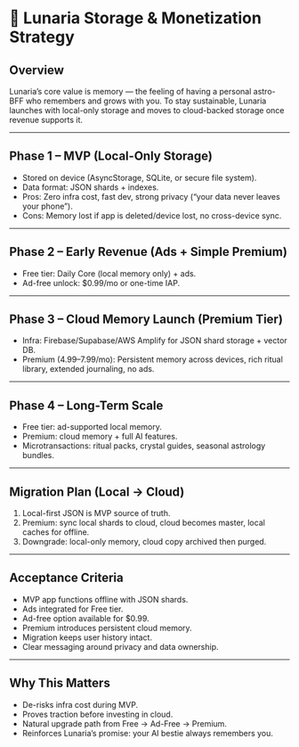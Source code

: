 # 🌙 Lunaria Storage & Monetization Strategy

## Overview
Lunaria’s core value is memory — the feeling of having a personal astro-BFF who remembers and grows with you. To stay sustainable, Lunaria launches with local-only storage and moves to cloud-backed storage once revenue supports it.

---

## Phase 1 – MVP (Local-Only Storage)
- Stored on device (AsyncStorage, SQLite, or secure file system).
- Data format: JSON shards + indexes.
- Pros: Zero infra cost, fast dev, strong privacy (“your data never leaves your phone”).
- Cons: Memory lost if app is deleted/device lost, no cross-device sync.

---

## Phase 2 – Early Revenue (Ads + Simple Premium)
- Free tier: Daily Core (local memory only) + ads.
- Ad-free unlock: $0.99/mo or one-time IAP.

---

## Phase 3 – Cloud Memory Launch (Premium Tier)
- Infra: Firebase/Supabase/AWS Amplify for JSON shard storage + vector DB.
- Premium ($4.99–$7.99/mo): Persistent memory across devices, rich ritual library, extended journaling, no ads.

---

## Phase 4 – Long-Term Scale
- Free tier: ad-supported local memory.
- Premium: cloud memory + full AI features.
- Microtransactions: ritual packs, crystal guides, seasonal astrology bundles.

---

## Migration Plan (Local → Cloud)
1. Local-first JSON is MVP source of truth.
2. Premium: sync local shards to cloud, cloud becomes master, local caches for offline.
3. Downgrade: local-only memory, cloud copy archived then purged.

---

## Acceptance Criteria
- MVP app functions offline with JSON shards.
- Ads integrated for Free tier.
- Ad-free option available for $0.99.
- Premium introduces persistent cloud memory.
- Migration keeps user history intact.
- Clear messaging around privacy and data ownership.

---

## Why This Matters
- De-risks infra cost during MVP.
- Proves traction before investing in cloud.
- Natural upgrade path from Free → Ad-Free → Premium.
- Reinforces Lunaria’s promise: your AI bestie always remembers you.
